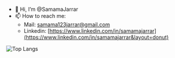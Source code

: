 - 👋 Hi, I’m @SamamaJarrar
- 📫 How to reach me:
    - Mail: [samama123jarrar@gmail.com](mailto:samama123jarrar@gmail.com)
    - Linkedin: [https://www.linkedin.com/in/samamajarrar](https://www.linkedin.com/in/samamajarrar&layout=donut)

![Top Langs](https://github-readme-stats.vercel.app/api/top-langs/?username=SamamaJarrar&layout=donut)
